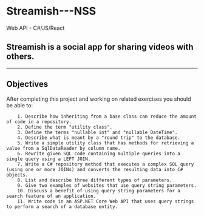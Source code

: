 #  Streamish---NSS
Web API - C#/JS/React

## Streamish is a social app for sharing videos with others.
____________________________________________________________

##  Objectives

After completing this project and working on related exercises you should be able to:

        1. Describe how inheriting from a base class can reduce the amount of code in a repository.
        2. Define the term "utility class".
        3. Define the terms "nullable int" and "nullable DateTime".
        4. Describe what is meant by a "round trip" to the database.
        5. Write a simple utility class that has methods for retrieving a value from a SqlDataReader by column name.
        6. Rewrite given SQL code containing multiple queries into a single query using a LEFT JOIN.
        7. Write a C# repository method that executes a complex SQL query (using one or more JOINs) and converts the resulting data into C# objects.
        8. List and describe three different types of parameters.
        9. Give two examples of websites that use query string parameters.
        10. Discuss a benefit of using query string parameters for a search feature of an application.
        11. Write code in an ASP.NET Core Web API that uses query strings to perform a search of a database entity.
        

